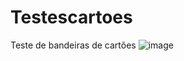 # Testescartoes
Teste de bandeiras de cartões
![image](https://github.com/user-attachments/assets/7e073b4c-fa61-4eaf-b4f3-be17276d4b10)
